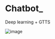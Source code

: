 # Chatbot_
Deep learning + GTTS

![image](https://user-images.githubusercontent.com/104040980/198854105-88d6b648-a58a-4cc2-b235-d7b749195c75.png)
 
